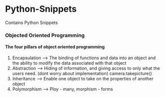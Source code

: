 # Python-Snippets
Contains Python Snippets



### Objected Oriented Programming
#### The four pillars of object oriented programming
1. Encapsulation  --> The binding of functions and data into an object and the ability to modify the data associated with that object
2. Abstraction    --> Hiding of information, and giving access to only what the users need. (dont worry about implementation) camera.takepicture()
3. Inheritance    --> Enable one object to take on the properties of another object
4. Polymorphism   --> Ploy - many, morphism - forms
